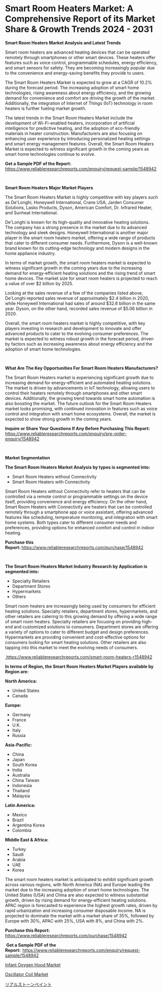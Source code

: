 <p><h1>Smart Room Heaters Market: A Comprehensive Report of its Market Share & Growth Trends 2024 - 2031</h1></p><p><strong>Smart Room Heaters Market Analysis and Latest Trends</strong></p>
<p><p>Smart room heaters are advanced heating devices that can be operated remotely through smartphones or other smart devices. These heaters offer features such as voice control, programmable schedules, energy efficiency, and smart sensors for safety. They are becoming increasingly popular due to the convenience and energy-saving benefits they provide to users.</p><p>The Smart Room Heaters Market is expected to grow at a CAGR of 10.2% during the forecast period. The increasing adoption of smart home technologies, rising awareness about energy efficiency, and the growing demand for convenience and comfort are driving the growth of the market. Additionally, the integration of Internet of Things (IoT) technology in room heaters is further fueling market growth.</p><p>The latest trends in the Smart Room Heaters Market include the development of Wi-Fi-enabled heaters, incorporation of artificial intelligence for predictive heating, and the adoption of eco-friendly materials in heater construction. Manufacturers are also focusing on enhancing user experience by introducing personalized heating settings and smart energy management features. Overall, the Smart Room Heaters Market is expected to witness significant growth in the coming years as smart home technologies continue to evolve.</p></p>
<p><strong>Get a Sample PDF of the Report:&nbsp;</strong> <a href="https://www.reliableresearchreports.com/enquiry/request-sample/1548942">https://www.reliableresearchreports.com/enquiry/request-sample/1548942</a></p>
<p>&nbsp;</p>
<p><strong>Smart Room Heaters Major Market Players</strong></p>
<p><p>The Smart Room Heaters Market is highly competitive with key players such as De'Longhi, Honeywell International, Crane USA, Jarden Consumer Solutions, Lasko Products, Dyson, American Comfort, Dr. Infrared Heater, and Sunheat International. </p><p>De'Longhi is known for its high-quality and innovative heating solutions. The company has a strong presence in the market due to its advanced technology and sleek designs. Honeywell International is another major player in the smart room heaters market, offering a wide range of products that cater to different consumer needs. Furthermore, Dyson is a well-known brand known for its cutting-edge technology and modern designs in the home appliance industry.</p><p>In terms of market growth, the smart room heaters market is expected to witness significant growth in the coming years due to the increasing demand for energy-efficient heating solutions and the rising trend of smart home devices. The market size for smart room heaters is projected to reach a value of over $2 billion by 2025.</p><p>Looking at the sales revenue of a few of the companies listed above, De'Longhi reported sales revenue of approximately $2.4 billion in 2020, while Honeywell International had sales of around $32.6 billion in the same year. Dyson, on the other hand, recorded sales revenue of $5.06 billion in 2020.</p><p>Overall, the smart room heaters market is highly competitive, with key players investing in research and development to innovate and offer advanced products to cater to the evolving consumer preferences. The market is expected to witness robust growth in the forecast period, driven by factors such as increasing awareness about energy efficiency and the adoption of smart home technologies.</p></p>
<p>&nbsp;</p>
<p><strong>What Are The Key Opportunities For Smart Room Heaters Manufacturers?</strong></p>
<p><p>The Smart Room Heaters market is experiencing significant growth due to increasing demand for energy-efficient and automated heating solutions. The market is driven by advancements in IoT technology, allowing users to control their heaters remotely through smartphones and other smart devices. Additionally, the growing trend towards smart home automation is also boosting the market. The future outlook for the Smart Room Heaters market looks promising, with continued innovation in features such as voice control and integration with smart home ecosystems. Overall, the market is expected to show strong growth in the coming years.</p></p>
<p><strong>Inquire or Share Your Questions If Any Before Purchasing This Report:</strong> <a href="https://www.reliableresearchreports.com/enquiry/pre-order-enquiry/1548942">https://www.reliableresearchreports.com/enquiry/pre-order-enquiry/1548942</a></p>
<p>&nbsp;</p>
<p><strong>Market Segmentation</strong></p>
<p><strong>The Smart Room Heaters Market Analysis by types is segmented into:</strong></p>
<p><ul><li>Smart Room Heaters without Connectivity</li><li>Smart Room Heaters with Connectivity</li></ul></p>
<p><p>Smart Room Heaters without Connectivity refer to heaters that can be controlled via a remote control or programmable settings on the device itself, providing convenience and energy efficiency. On the other hand, Smart Room Heaters with Connectivity are heaters that can be controlled remotely through a smartphone app or voice assistant, offering advanced features like scheduling, temperature monitoring, and integration with smart home systems. Both types cater to different consumer needs and preferences, providing options for enhanced comfort and control in indoor heating.</p></p>
<p><strong>Purchase this Report:&nbsp;</strong><a href="https://www.reliableresearchreports.com/purchase/1548942">https://www.reliableresearchreports.com/purchase/1548942</a></p>
<p>&nbsp;</p>
<p><strong>The Smart Room Heaters Market Industry Research by Application is segmented into:</strong></p>
<p><ul><li>Specialty Retailers</li><li>Department Stores</li><li>Hypermarkets</li><li>Others</li></ul></p>
<p><p>Smart room heaters are increasingly being used by consumers for efficient heating solutions. Specialty retailers, department stores, hypermarkets, and other retailers are catering to this growing demand by offering a wide range of smart room heaters. Specialty retailers are focusing on providing high-end and customized solutions to consumers. Department stores are offering a variety of options to cater to different budget and design preferences. Hypermarkets are providing convenient and cost-effective options for consumers looking for smart heating solutions. Other retailers are also tapping into this market to meet the evolving needs of consumers.</p></p>
<p><a href="https://www.reliableresearchreports.com/smart-room-heaters-r1548942">&nbsp;https://www.reliableresearchreports.com/smart-room-heaters-r1548942</a></p>
<p><strong>In terms of Region, the Smart Room Heaters Market Players available by Region are:</strong></p>
<p>
    <p> <strong> North America: </strong>
        <ul>
            <li>United States</li>
            <li>Canada</li>
        </ul>
        </p> 
    <p> <strong> Europe: </strong>
        <ul>
            <li>Germany</li>
            <li>France</li>
            <li>U.K.</li>
            <li>Italy</li>
            <li>Russia</li>
        </ul>
        </p> 
    <p> <strong> Asia-Pacific: </strong>
        <ul>
            <li>China</li>
            <li>Japan</li>
            <li>South Korea</li>
            <li>India</li>
            <li>Australia</li>
            <li>China Taiwan</li>
            <li>Indonesia</li>
            <li>Thailand</li>
            <li>Malaysia</li>
        </ul>
        </p> 
    <p> <strong> Latin America: </strong>
        <ul>
            <li>Mexico</li>
            <li>Brazil</li>
            <li>Argentina Korea</li>
            <li>Colombia</li>
        </ul>
        </p> 
    <p> <strong> Middle East & Africa: </strong>
        <ul>
            <li>Turkey</li>
            <li>Saudi</li>
            <li>Arabia</li>
            <li>UAE</li>
            <li>Korea</li>
        </ul>
    </p>
    </p>
<p><p>The smart room heaters market is anticipated to exhibit significant growth across various regions, with North America (NA) and Europe leading the market due to the increasing adoption of smart home technologies. The United States (USA) and China are also expected to witness substantial growth, driven by rising demand for energy-efficient heating solutions. APAC region is forecasted to experience the highest growth rates, driven by rapid urbanization and increasing consumer disposable income. NA is projected to dominate the market with a market share of 35%, followed by Europe with 30%, APAC with 25%, USA with 8%, and China with 2%.</p></p>
<p><strong>Purchase this Report: </strong><a href="https://www.reliableresearchreports.com/purchase/1548942">https://www.reliableresearchreports.com/purchase/1548942</a></p>
<p>&nbsp;<strong>Get a Sample PDF of the Report:&nbsp;&nbsp;</strong><a href="https://www.reliableresearchreports.com/enquiry/request-sample/1548942">https://www.reliableresearchreports.com/enquiry/request-sample/1548942</a></p>
<p><strong></strong></p>
<p><p><a href="https://view.publitas.com/reportprime-1/infant-oxygen-hood-market-size-share-trends-analysis-report-by-end-use-hospital-research-institute-others-by-raw-material-and-forecast-till-2031/">Infant Oxygen Hood Market</a></p><p><a href="https://github.com/marloy8/Market-Research-Report-List-5/blob/main/oscillator-coil-market.md">Oscillator Coil Market</a></p><p><a href="https://github.com/decker5351/Market-Research-Report-List-2/blob/main/688312036096.md">リアルストーンペイント</a></p></p>